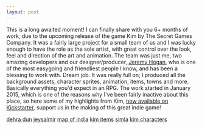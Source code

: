 ```yaml
---
layout: post
---
```

This is a long awaited moment! I can finally share with you 6+ months of work, due to the upcoming release of the game Kim by The Secret Games Company. It was a fairly large project for a small team of us and I was lucky enough to have the role as the sole artist, with great control over the look, feel and direction of the art and animation. The team was just me, two amazing developers and our designer/producer, [Jeremy Hogan](https://twitter.com/jezhogan), who is one of the most easygoing and friendliest people I know, and has been a blessing to work with. Dream job.
It was really full on; I produced all the background assets, character sprites, animation, items, towns and more. Basically everything you'd expect in an RPG.
The work started in January 2015, which is one of the reasons why I've been fairly inactive about this place, so here some of my highlights from Kim, [now available on Kickstarter](https://www.kickstarter.com/projects/secretgamesco/kim), support us in the making of this great indie game!

[dehra dun](/images/dehra-dun.png)
[jeysalmir](/images/jeysalmir.png)
[map of india](/images/india-map.png)
[kim items](/images/kim-items.png)
[simla](/images/simla.png)
[kim characters](/images/kim-characters.png)
